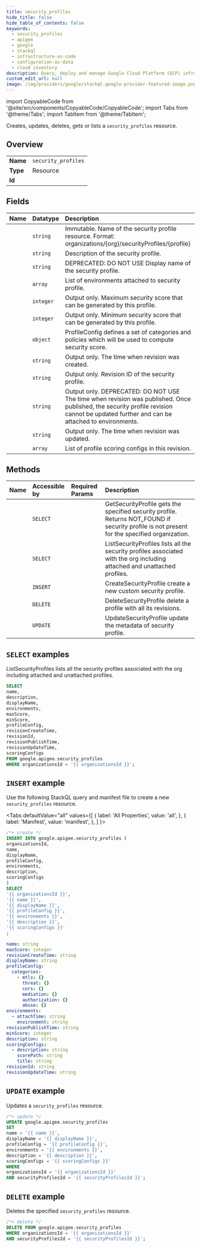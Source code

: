 ```yaml
---
title: security_profiles
hide_title: false
hide_table_of_contents: false
keywords:
  - security_profiles
  - apigee
  - google
  - stackql
  - infrastructure-as-code
  - configuration-as-data
  - cloud inventory
description: Query, deploy and manage Google Cloud Platform (GCP) infrastructure and resources using SQL
custom_edit_url: null
image: /img/providers/google/stackql-google-provider-featured-image.png
---
```


import CopyableCode from '@site/src/components/CopyableCode/CopyableCode';
import Tabs from '@theme/Tabs';
import TabItem from '@theme/TabItem';

Creates, updates, deletes, gets or lists a <code>security_profiles</code> resource.

## Overview
<table><tbody>
<tr><td><b>Name</b></td><td><code>security_profiles</code></td></tr>
<tr><td><b>Type</b></td><td>Resource</td></tr>
<tr><td><b>Id</b></td><td><CopyableCode code="google.apigee.security_profiles" /></td></tr>
</tbody></table>

## Fields
| Name | Datatype | Description |
|:-----|:---------|:------------|
| <CopyableCode code="name" /> | `string` | Immutable. Name of the security profile resource. Format: organizations/{org}/securityProfiles/{profile} |
| <CopyableCode code="description" /> | `string` | Description of the security profile. |
| <CopyableCode code="displayName" /> | `string` | DEPRECATED: DO NOT USE Display name of the security profile. |
| <CopyableCode code="environments" /> | `array` | List of environments attached to security profile. |
| <CopyableCode code="maxScore" /> | `integer` | Output only. Maximum security score that can be generated by this profile. |
| <CopyableCode code="minScore" /> | `integer` | Output only. Minimum security score that can be generated by this profile. |
| <CopyableCode code="profileConfig" /> | `object` | ProfileConfig defines a set of categories and policies which will be used to compute security score. |
| <CopyableCode code="revisionCreateTime" /> | `string` | Output only. The time when revision was created. |
| <CopyableCode code="revisionId" /> | `string` | Output only. Revision ID of the security profile. |
| <CopyableCode code="revisionPublishTime" /> | `string` | Output only. DEPRECATED: DO NOT USE The time when revision was published. Once published, the security profile revision cannot be updated further and can be attached to environments. |
| <CopyableCode code="revisionUpdateTime" /> | `string` | Output only. The time when revision was updated. |
| <CopyableCode code="scoringConfigs" /> | `array` | List of profile scoring configs in this revision. |

## Methods
| Name | Accessible by | Required Params | Description |
|:-----|:--------------|:----------------|:------------|
| <CopyableCode code="organizations_security_profiles_get" /> | `SELECT` | <CopyableCode code="organizationsId, securityProfilesId" /> | GetSecurityProfile gets the specified security profile. Returns NOT_FOUND if security profile is not present for the specified organization. |
| <CopyableCode code="organizations_security_profiles_list" /> | `SELECT` | <CopyableCode code="organizationsId" /> | ListSecurityProfiles lists all the security profiles associated with the org including attached and unattached profiles. |
| <CopyableCode code="organizations_security_profiles_create" /> | `INSERT` | <CopyableCode code="organizationsId" /> | CreateSecurityProfile create a new custom security profile. |
| <CopyableCode code="organizations_security_profiles_delete" /> | `DELETE` | <CopyableCode code="organizationsId, securityProfilesId" /> | DeleteSecurityProfile delete a profile with all its revisions. |
| <CopyableCode code="organizations_security_profiles_patch" /> | `UPDATE` | <CopyableCode code="organizationsId, securityProfilesId" /> | UpdateSecurityProfile update the metadata of security profile. |

## `SELECT` examples

ListSecurityProfiles lists all the security profiles associated with the org including attached and unattached profiles.

```sql
SELECT
name,
description,
displayName,
environments,
maxScore,
minScore,
profileConfig,
revisionCreateTime,
revisionId,
revisionPublishTime,
revisionUpdateTime,
scoringConfigs
FROM google.apigee.security_profiles
WHERE organizationsId = '{{ organizationsId }}'; 
```

## `INSERT` example

Use the following StackQL query and manifest file to create a new <code>security_profiles</code> resource.

<Tabs
    defaultValue="all"
    values={[
        { label: 'All Properties', value: 'all', },
        { label: 'Manifest', value: 'manifest', },
    ]
}>
<TabItem value="all">

```sql
/*+ create */
INSERT INTO google.apigee.security_profiles (
organizationsId,
name,
displayName,
profileConfig,
environments,
description,
scoringConfigs
)
SELECT 
'{{ organizationsId }}',
'{{ name }}',
'{{ displayName }}',
'{{ profileConfig }}',
'{{ environments }}',
'{{ description }}',
'{{ scoringConfigs }}'
;
```
</TabItem>
<TabItem value="manifest">

```yaml
name: string
maxScore: integer
revisionCreateTime: string
displayName: string
profileConfig:
  categories:
    - mtls: {}
      threat: {}
      cors: {}
      mediation: {}
      authorization: {}
      abuse: {}
environments:
  - attachTime: string
    environment: string
revisionPublishTime: string
minScore: integer
description: string
scoringConfigs:
  - description: string
    scorePath: string
    title: string
revisionId: string
revisionUpdateTime: string

```
</TabItem>
</Tabs>

## `UPDATE` example

Updates a <code>security_profiles</code> resource.

```sql
/*+ update */
UPDATE google.apigee.security_profiles
SET 
name = '{{ name }}',
displayName = '{{ displayName }}',
profileConfig = '{{ profileConfig }}',
environments = '{{ environments }}',
description = '{{ description }}',
scoringConfigs = '{{ scoringConfigs }}'
WHERE 
organizationsId = '{{ organizationsId }}'
AND securityProfilesId = '{{ securityProfilesId }}';
```

## `DELETE` example

Deletes the specified <code>security_profiles</code> resource.

```sql
/*+ delete */
DELETE FROM google.apigee.security_profiles
WHERE organizationsId = '{{ organizationsId }}'
AND securityProfilesId = '{{ securityProfilesId }}';
```

